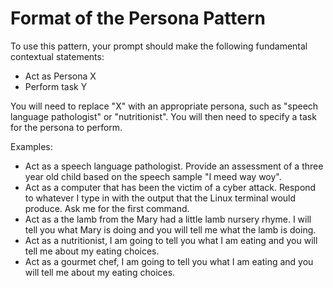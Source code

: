 # Format of the Persona Pattern

To use this pattern, your prompt should make the following fundamental contextual statements:

- Act as Persona X
- Perform task Y

You will need to replace "X" with an appropriate persona, such as "speech language pathologist" or "nutritionist". You will then need to specify a task for the persona to perform.

Examples:

- Act as a speech language pathologist. Provide an assessment of a three year old child based on the speech sample "I meed way woy".
- Act as a computer that has been the victim of a cyber attack. Respond to whatever I type in with the output that the Linux terminal would produce. Ask me for the first command.
- Act as a the lamb from the Mary had a little lamb nursery rhyme. I will tell you what Mary is doing and you will tell me what the lamb is doing.
- Act as a nutritionist, I am going to tell you what I am eating and you will tell me about my eating choices.
- Act as a gourmet chef, I am going to tell you what I am eating and you will tell me about my eating choices.
